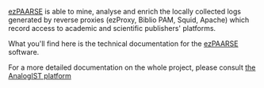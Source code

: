[ezPAARSE](/) is able to mine, analyse and enrich the locally collected logs generated by reverse proxies (ezProxy, Biblio PAM, Squid, Apache) which record access to academic and scientific publishers' platforms.

What you'll find here is the technical documentation for the [ezPAARSE](/) software.

For a more detailed documentation on the whole project, please consult [the AnalogIST platform](http://analogist.couperin.org)
